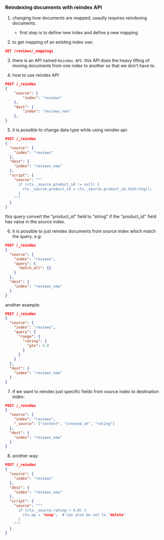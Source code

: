 ### Reindexing documents with reindex API

1. changing how documents are mapped, usaully requires reindexing documents.
   - first step is to define new index and define a new mapping 

2. to get mapping of an existing index use:

```json
GET /reviews/_mappings
```

3. there is an API named `Reindex API`. this API does the heavy lifting of moving documents from one index to another so that we don't have to.


4. how to use reindex API

```json
POST /_reindex
{
    "source": {
        "index": "reviews"
    },
    "dest": {
        "index": "reviews_new"
    },
}
```


5. it is possible to change data type while using reindex api:

```json
POST /_reindex
{
  "source": {
    "index": "reviews"
  },
  "dest": {
    "index": "reviews_new"
  },
  "script": {
    "source": """
      if (ctx._source.product_id != null) {
        ctx._source.product_id = ctx._source.product_id.toString();
      }
    """
  }
}
```



this query convert the "product_id" field to "string" if the "product_id" field has value in the source index.


6. it is possible to just reindex documents from source index which match the query. e.g:

```json
POST /_reindex
{
  "source": {
    "index": "reviews",
    "query": {
      "match_all": {}
    }
  },
  "dest": {
    "index": "reviews_new"
  }
}
```

another example:


```json
POST /_reindex
{
  "source": {
    "index": "reviews",
    "query": {
      "range": {
        "rating": {
          "gte": 4.0
        }
      }
    }
  },
  "dest": {
    "index": "reviews_new"
  }
}
```


7. if we want to reindex just specific fields from source index to destination index:

```json
POST /_reindex
{
  "source": {
    "index": "reviews",
    "_source": ["content", "created_at", "rating"]
  },
  "dest": {
    "index": "reviews_new"
  }
}
```


8. another way:

```json
POST /_reindex
{
  "source": {
    "index": "reviews"
  },
  "dest": {
    "index": "reviews_new"
  },
  "script": {
    "source": """
      if (ctx._source.rating < 4.0) {
        ctx.op = "noop";  # Can also be set to "delete"
      }
    """
  }
}
```




